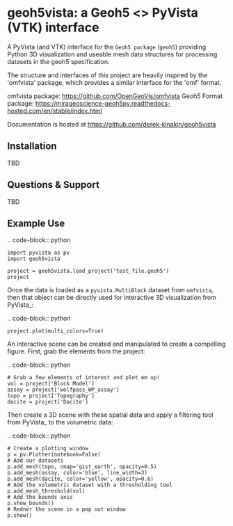 geoh5vista: a Geoh5 <> PyVista (VTK) interface
===========================================

A PyVista (and VTK) interface for the `Geoh5 package` (``geoh5``)
providing Python 3D visualization and useable mesh data structures for
processing datasets in the geoh5 specification.

The structure and interfaces of this project are heavily inspired by the 'omfvista' package, which provides a similar interface for the 'omf' format.

omfvista package: https://github.com/OpenGeoVis/omfvista
Geoh5 Format package: https://mirageoscience-geoh5py.readthedocs-hosted.com/en/stable/index.html

Documentation is hosted at https://github.com/derek-kinakin/geoh5vista


Installation
------------

TBD

Questions & Support
-------------------

TBD

Example Use
-----------

.. code-block:: python

    import pyvista as pv
    import geoh5vista

    project = geoh5vista.load_project('test_file.geoh5')
    project


Once the data is loaded as a ``pyvista.MultiBlock`` dataset from ``omfvista``, then
that object can be directly used for interactive 3D visualization from PyVista_:

.. code-block:: python

    project.plot(multi_colors=True)

An interactive scene can be created and manipulated to create a compelling
figure. First, grab the elements from the project:

.. code-block:: python

    # Grab a few elements of interest and plot em up!
    vol = project['Block Model']
    assay = project['wolfpass_WP_assay']
    topo = project['Topography']
    dacite = project['Dacite']

Then create a 3D scene with these spatial data and apply a filtering tool from
PyVista_ to the volumetric data:

.. code-block:: python

    # Create a plotting window
    p = pv.Plotter(notebook=False)
    # Add our datasets
    p.add_mesh(topo, cmap='gist_earth', opacity=0.5)
    p.add_mesh(assay, color='blue', line_width=3)
    p.add_mesh(dacite, color='yellow', opacity=0.6)
    # Add the volumetric dataset with a thresholding tool
    p.add_mesh_threshold(vol)
    # Add the bounds axis
    p.show_bounds()
    # Redner the scene in a pop out window
    p.show()

